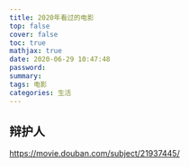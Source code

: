 ```yaml
---
title: 2020年看过的电影
top: false
cover: false
toc: true
mathjax: true
date: 2020-06-29 10:47:48
password:
summary:
tags: 电影
categories: 生活
---
```


## 辩护人
https://movie.douban.com/subject/21937445/
